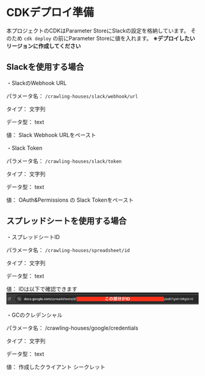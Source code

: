 # CDKデプロイ準備

本プロジェクトのCDKはParameter StoreにSlackの設定を格納しています。
そのため `cdk deploy` の前にParameter Storeに値を入れます。
**※デプロイしたいリージョンに作成してください**

## Slackを使用する場合

・SlackのWebhook URL

パラメータ名： `/crawling-houses/slack/webhook/url`

タイプ： 文字列

データ型： text

値： Slack Webhook URLをペースト

・Slack Token

パラメータ名： `/crawling-houses/slack/token`

タイプ： 文字列

データ型： text

値： OAuth&Permissions の Slack Tokenをペースト

## スプレッドシートを使用する場合

・スプレッドシートID

パラメータ名： `/crawling-houses/spreadsheet/id`

タイプ： 文字列

データ型： text

値： IDは以下で確認できます
![spreadsheet-id](images/spreadsheet-id.png)

・GCのクレデンシャル

パラメータ名： /crawling-houses/google/credentials

タイプ： 文字列

データ型： text

値： 作成したクライアント シークレット
